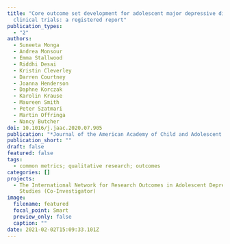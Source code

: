 ```yaml
---
title: "Core outcome set development for adolescent major depressive disorder
  clinical trials: a registered report"
publication_types:
  - "2"
authors:
  - Suneeta Monga
  - Andrea Monsour
  - Emma Stallwood
  - Riddhi Desai
  - Kristin Cleverley
  - Darren Courtney
  - Joanna Henderson
  - Daphne Korczak
  - Karolin Krause
  - Maureen Smith
  - Peter Szatmari
  - Martin Offringa
  - Nancy Butcher
doi: 10.1016/j.jaac.2020.07.905
publication: "*Journal of the American Academy of Child and Adolescent Psychiatry*"
publication_short: ""
draft: false
featured: false
tags:
  - common metrics; qualitative research; outcomes
categories: []
projects:
  - The International Network for Research Outcomes in Adolescent Depression
    Studies (Co-Investigator)
image:
  filename: featured
  focal_point: Smart
  preview_only: false
  caption: ""
date: 2021-02-02T15:09:33.101Z
---
```

